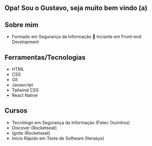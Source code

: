 ## Opa! Sou o Gustavo, seja muito bem vindo (a) ##

## **Sobre mim** ## 

   * Formado em Segurança da Informação
   🌱 Inciante em Front-end Development

## **Ferramentas/Tecnologias** ## 

  * HTML
  * CSS
  * Git
  * Javascript
  * Tailwind CSS
  * React Native

## **Cursos** ## 

  * Tecnólogo em Segurança da Informação (Fatec Ourinhos)
  * Discover (Rocketseat)
  * Ignite (Rocketseat)
  * Início Rápido em Teste de Software (Iterasys)
